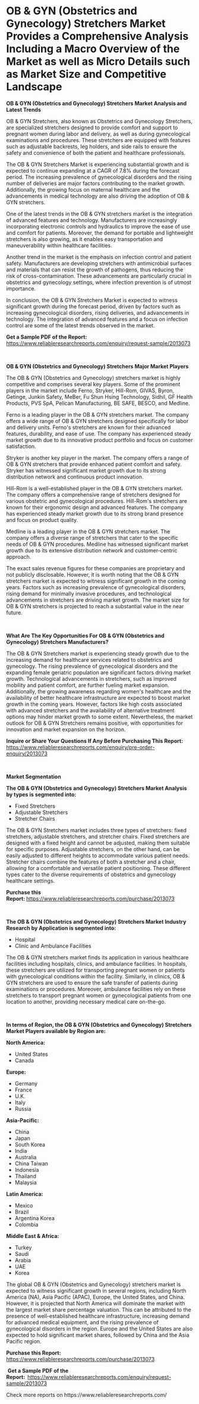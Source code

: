 <p><h1>OB & GYN (Obstetrics and Gynecology) Stretchers Market Provides a Comprehensive Analysis Including a Macro Overview of the Market as well as Micro Details such as Market Size and Competitive Landscape</h1></p><p><strong>OB & GYN (Obstetrics and Gynecology) Stretchers Market Analysis and Latest Trends</strong></p>
<p><p>OB & GYN Stretchers, also known as Obstetrics and Gynecology Stretchers, are specialized stretchers designed to provide comfort and support to pregnant women during labor and delivery, as well as during gynecological examinations and procedures. These stretchers are equipped with features such as adjustable backrests, leg holders, and side rails to ensure the safety and convenience of both the patient and healthcare professionals.</p><p>The OB & GYN Stretchers Market is experiencing substantial growth and is expected to continue expanding at a CAGR of 7.8% during the forecast period. The increasing prevalence of gynecological disorders and the rising number of deliveries are major factors contributing to the market growth. Additionally, the growing focus on maternal healthcare and the advancements in medical technology are also driving the adoption of OB & GYN stretchers.</p><p>One of the latest trends in the OB & GYN stretchers market is the integration of advanced features and technology. Manufacturers are increasingly incorporating electronic controls and hydraulics to improve the ease of use and comfort for patients. Moreover, the demand for portable and lightweight stretchers is also growing, as it enables easy transportation and maneuverability within healthcare facilities.</p><p>Another trend in the market is the emphasis on infection control and patient safety. Manufacturers are developing stretchers with antimicrobial surfaces and materials that can resist the growth of pathogens, thus reducing the risk of cross-contamination. These advancements are particularly crucial in obstetrics and gynecology settings, where infection prevention is of utmost importance.</p><p>In conclusion, the OB & GYN Stretchers Market is expected to witness significant growth during the forecast period, driven by factors such as increasing gynecological disorders, rising deliveries, and advancements in technology. The integration of advanced features and a focus on infection control are some of the latest trends observed in the market.</p></p>
<p><strong>Get a Sample PDF of the Report:&nbsp;</strong> <a href="https://www.reliableresearchreports.com/enquiry/request-sample/2013073">https://www.reliableresearchreports.com/enquiry/request-sample/2013073</a></p>
<p>&nbsp;</p>
<p><strong>OB & GYN (Obstetrics and Gynecology) Stretchers Major Market Players</strong></p>
<p><p>The OB & GYN (Obstetrics and Gynecology) stretchers market is highly competitive and comprises several key players. Some of the prominent players in the market include Ferno, Stryker, Hill-Rom, GIVAS, Byron, Getinge, Junkin Safety, MeBer, Fu Shun Hsing Technology, Sidhil, GF Health Products, PVS SpA, Pelican Manufacturing, BE SAFE, BESCO, and Medline.</p><p>Ferno is a leading player in the OB & GYN stretchers market. The company offers a wide range of OB & GYN stretchers designed specifically for labor and delivery units. Ferno's stretchers are known for their advanced features, durability, and ease of use. The company has experienced steady market growth due to its innovative product portfolio and focus on customer satisfaction.</p><p>Stryker is another key player in the market. The company offers a range of OB & GYN stretchers that provide enhanced patient comfort and safety. Stryker has witnessed significant market growth due to its strong distribution network and continuous product innovation.</p><p>Hill-Rom is a well-established player in the OB & GYN stretchers market. The company offers a comprehensive range of stretchers designed for various obstetric and gynecological procedures. Hill-Rom's stretchers are known for their ergonomic design and advanced features. The company has experienced steady market growth due to its strong brand presence and focus on product quality.</p><p>Medline is a leading player in the OB & GYN stretchers market. The company offers a diverse range of stretchers that cater to the specific needs of OB & GYN procedures. Medline has witnessed significant market growth due to its extensive distribution network and customer-centric approach.</p><p>The exact sales revenue figures for these companies are proprietary and not publicly disclosable. However, it is worth noting that the OB & GYN stretchers market is expected to witness significant growth in the coming years. Factors such as increasing prevalence of gynecological disorders, rising demand for minimally invasive procedures, and technological advancements in stretchers are driving market growth. The market size for OB & GYN stretchers is projected to reach a substantial value in the near future.</p></p>
<p>&nbsp;</p>
<p><strong>What Are The Key Opportunities For OB & GYN (Obstetrics and Gynecology) Stretchers Manufacturers?</strong></p>
<p><p>The OB & GYN Stretchers market is experiencing steady growth due to the increasing demand for healthcare services related to obstetrics and gynecology. The rising prevalence of gynecological disorders and the expanding female geriatric population are significant factors driving market growth. Technological advancements in stretchers, such as improved mobility and patient comfort, are further fueling market expansion. Additionally, the growing awareness regarding women's healthcare and the availability of better healthcare infrastructure are expected to boost market growth in the coming years. However, factors like high costs associated with advanced stretchers and the availability of alternative treatment options may hinder market growth to some extent. Nevertheless, the market outlook for OB & GYN Stretchers remains positive, with opportunities for innovation and market expansion on the horizon.</p></p>
<p><strong>Inquire or Share Your Questions If Any Before Purchasing This Report:</strong> <a href="https://www.reliableresearchreports.com/enquiry/pre-order-enquiry/2013073">https://www.reliableresearchreports.com/enquiry/pre-order-enquiry/2013073</a></p>
<p>&nbsp;</p>
<p><strong>Market Segmentation</strong></p>
<p><strong>The OB & GYN (Obstetrics and Gynecology) Stretchers Market Analysis by types is segmented into:</strong></p>
<p><ul><li>Fixed Stretchers</li><li>Adjustable Stretchers</li><li>Stretcher Chairs</li></ul></p>
<p><p>The OB & GYN Stretchers market includes three types of stretchers: fixed stretchers, adjustable stretchers, and stretcher chairs. Fixed stretchers are designed with a fixed height and cannot be adjusted, making them suitable for specific purposes. Adjustable stretchers, on the other hand, can be easily adjusted to different heights to accommodate various patient needs. Stretcher chairs combine the features of both a stretcher and a chair, allowing for a comfortable and versatile patient positioning. These different types cater to the diverse requirements of obstetrics and gynecology healthcare settings.</p></p>
<p><strong>Purchase this Report:&nbsp;</strong><a href="https://www.reliableresearchreports.com/purchase/2013073">https://www.reliableresearchreports.com/purchase/2013073</a></p>
<p>&nbsp;</p>
<p><strong>The OB & GYN (Obstetrics and Gynecology) Stretchers Market Industry Research by Application is segmented into:</strong></p>
<p><ul><li>Hospital</li><li>Clinic and Ambulance Facilities</li></ul></p>
<p><p>The OB & GYN stretchers market finds its application in various healthcare facilities including hospitals, clinics, and ambulance facilities. In hospitals, these stretchers are utilized for transporting pregnant women or patients with gynecological conditions within the facility. Similarly, in clinics, OB & GYN stretchers are used to ensure the safe transfer of patients during examinations or procedures. Moreover, ambulance facilities rely on these stretchers to transport pregnant women or gynecological patients from one location to another, providing necessary medical care on-the-go.</p></p>
<p>&nbsp;</p>
<p><strong>In terms of Region, the OB & GYN (Obstetrics and Gynecology) Stretchers Market Players available by Region are:</strong></p>
<p>
    <p> <strong> North America: </strong>
        <ul>
            <li>United States</li>
            <li>Canada</li>
        </ul>
        </p> 
    <p> <strong> Europe: </strong>
        <ul>
            <li>Germany</li>
            <li>France</li>
            <li>U.K.</li>
            <li>Italy</li>
            <li>Russia</li>
        </ul>
        </p> 
    <p> <strong> Asia-Pacific: </strong>
        <ul>
            <li>China</li>
            <li>Japan</li>
            <li>South Korea</li>
            <li>India</li>
            <li>Australia</li>
            <li>China Taiwan</li>
            <li>Indonesia</li>
            <li>Thailand</li>
            <li>Malaysia</li>
        </ul>
        </p> 
    <p> <strong> Latin America: </strong>
        <ul>
            <li>Mexico</li>
            <li>Brazil</li>
            <li>Argentina Korea</li>
            <li>Colombia</li>
        </ul>
        </p> 
    <p> <strong> Middle East & Africa: </strong>
        <ul>
            <li>Turkey</li>
            <li>Saudi</li>
            <li>Arabia</li>
            <li>UAE</li>
            <li>Korea</li>
        </ul>
    </p>
    </p>
<p><p>The global OB & GYN (Obstetrics and Gynecology) stretchers market is expected to witness significant growth in several regions, including North America (NA), Asia Pacific (APAC), Europe, the United States, and China. However, it is projected that North America will dominate the market with the largest market share percentage valuation. This can be attributed to the presence of well-established healthcare infrastructure, increasing demand for advanced medical equipment, and the rising prevalence of gynecological disorders in the region. Europe and the United States are also expected to hold significant market shares, followed by China and the Asia Pacific region.</p></p>
<p><strong>Purchase this Report: </strong><a href="https://www.reliableresearchreports.com/purchase/2013073">https://www.reliableresearchreports.com/purchase/2013073</a></p>
<p>&nbsp;<strong>Get a Sample PDF of the Report:&nbsp;&nbsp;</strong><a href="https://www.reliableresearchreports.com/enquiry/request-sample/2013073">https://www.reliableresearchreports.com/enquiry/request-sample/2013073</a></p>
<p><strong></strong></p>
<p>Check more reports on https://www.reliableresearchreports.com/</p>